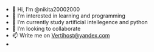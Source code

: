- 👋 Hi, I’m @nikita20002000
- 👀 I’m interested in learning and programming
- 🌱 I’m currently study artificial intellegence and python
- 💞️ I’m looking to collaborate 
- 📫 Write me on Vertihost@yandex.com
-

<!---
nikita20002000/nikita20002000 is a ✨ special ✨ repository because its `README.md` (this file) appears on your GitHub profile.
You can click the Preview link to take a look at your changes.
--->

